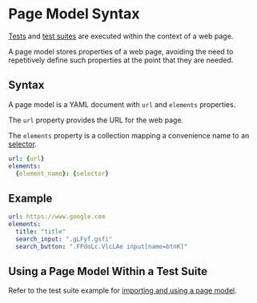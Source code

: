# Page Model Syntax

[Tests](/test-syntax.md) and [test suites](/test-suite-syntax.md) are executed within the context of a web page. 

A page model stores properties of a web page, avoiding the need to repetitively define such properties at the point
that they are needed.

## Syntax

A page model is a YAML document with `url` and `elements` properties.

The `url` property provides the URL for the web page.

The `elements` property is a collection mapping a convenience name to an [selector](/selector-syntax.md).

```yaml
url: {url}
elements:
  {element_name}: {selector}
```

## Example

```yaml
url: https://www.google.com
elements:
  title: "title"
  search_input: ".gLFyf.gsfi"
  search_button: ".FPdoLc.VlcLAe input[name=btnK]"
```

## Using a Page Model Within a Test Suite

Refer to the test suite example for [importing and using a page model](/test-suite-syntax.md#page-model-imported-into-the-test-suite).
